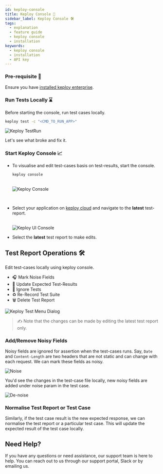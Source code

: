 ```yaml
---
id: keploy-console
title: Keploy Console 📘
sidebar_label: Keploy Console 🛠️
tags:
  - explanation
  - feature guide
  - keploy console
  - installation
keywords:
  - keploy console
  - installation
  - API key
---
```


### Pre-requisite 📝

Ensure you have [installed keploy enterprise](/docs/keploy-cloud/cloud-installation/#installation-%EF%B8%8F).

### Run Tests Locally ⌛️

Before starting the console, run test cases locally.

```bash
keploy test -c "<CMD_TO_RUN_APP>"
```

<img src="/docs/img/keploy-cloud/console-test-run.png?raw=true" alt="Keploy TestRun"/>

Let's see what broke and fix it.

### Start Keploy Console 📈

- To visualise and edit test-cases basis on test-results, start the console.
  <br/>
  ```bash
  keploy console
  ```
    <br/>
    <img src="/docs/img/keploy-cloud/keploy-console-cmd.png?raw=true" alt="Keploy Console"/>

<br/>

- Select your application on [keploy cloud](https://app.keploy.io) and navigate to the **latest** test-report.

    <br/>
    <img src="/docs/img/keploy-cloud/test-reports.png?raw=true" alt="Keploy UI Console"/>

- Select the **latest** test report to make edits.

## Test Report Operations 🛠️

Edit test-cases locally using keploy console.

- 🎧 Mark Noise Fields
- 📝 Update Expected Test-Results
- 🚫 Ignore Tests
- ♻️ Re-Record Test Suite
- 🗑️ Delete Test Report

<img src="/docs/img/keploy-cloud/test-operations.png?raw=true" alt="Keploy Test Menu Dialog"/>

> ✍️ Note that the changes can be made by editing the latest test report only.

### Add/Remove Noisy Fields

Noisy fields are ignored for assertion when the test-cases runs. Say, `Date` and `Content-Length` are two headers that are not static and can change with each request. We can mark these fields as noisy.

<img src="/docs/img/keploy-cloud/noise.png?raw=true" alt="Noise"/>

You'd see the changes in the test-case file locally, new noisy fields are added under noise param in the test case.

<img src="/docs/img/keploy-cloud/denoise.png?raw=true" alt="De-noise"/>

### Normalise Test Report or Test Case

Similarly, if the test case result is the new expected response, we can normalise the test report or a particular test case. This will update the expected result of the test case locally.

## Need Help?

If you have any questions or need assistance, our support team is here to help. You can reach out to us through our support portal, Slack or by emailing us.
